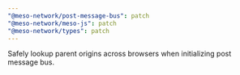 ```yaml
---
"@meso-network/post-message-bus": patch
"@meso-network/meso-js": patch
"@meso-network/types": patch
---
```


Safely lookup parent origins across browsers when initializing post message bus.
